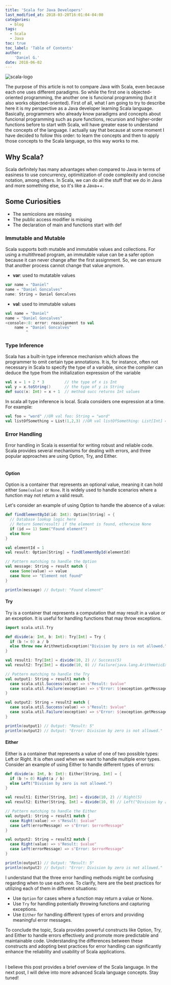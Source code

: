 ```yaml
---
title: 'Scala for Java Developers'
last_modified_at: 2018-03-20T16:01:04-04:00
categories:
  - blog
tags:
  - Scala
  - Java
toc: true
toc_label: 'Table of Contents'
author:
    'Daniel G.' 
date: 2018-06-02
---
```


![scala-logo](img/scala-logo.png)

The purpose of this article is not to compare Java with Scala, even because each one uses different paradigms. So while the first one is objected-oriented programming, the another one is funcional programming (but it also works objected-oriented). First of all, what I am going to try to describe here it is my perspective as a Java developer learning Scala language.
Basically, programmers who already know paradigms and concepts about funcional programming such as pure functions, recursion and higher-order functions before to start with Scala, will have greater ease to understand the concepts of the language. I actually say that because at some moment I have decided to follow this order: to learn the concepts and then to apply those concepts to the Scala language, so this way works to me.

## Why Scala?

Scala definitely has many advantages when compared to Java in terms of easiness to use concurrency, optimitization of code complexity and concise notation, among others. In Scala, we can do all the stuff that we do in Java and more something else, so it's like a Java++.

## Some Curiosities

- The semicolons are missing
- The public access modifier is missing
- The declaration of main and functions start with def

<!---## My Experience--->

<!---## Let's try some codes --->

### Immutable and Mutable

Scala supports both mutable and immutable values and collections. For using a multithread program, an immutable value can be a safer option because it can never change after the first assignment. So, we can ensure that another process cannot change that value anymore.

- **var**: used to mutatable values

```scala
var name = "Daniel"
name = "Daniel Goncalves"
name: String = Daniel Goncalves
```

- **val**: used to immutable values

```scala
val name = "Daniel"
name = "Daniel Goncalves"
<console>:8: error: reassignment to val
    name = "Daniel Goncalves"
         ^
```

<!---###  Defining function

```scala
val func = (x: String) => x.length

def func(x: String): Int = s.length

//OR using automatic type inference
def func(x: String) = s.length
```--->

### Type Inference

Scala has a built-in type inference mechanism which allows the programmer to omit certain type annotations. It is, for instance, often not necessary in Scala to specify the type of a variable, since the compiler can deduce the type from the initialization expression of the variable

```scala
val x = 1 + 2 * 3         // the type of x is Int
val y = x.toString()      // the type of y is String
def succ(x: Int) = x + 1  // method succ returns Int values
```

In scala all type inference is local. Scala considers one expression at a time. For example:

```scala
val foo = "word" //OR val foo: String = "word"
val listOfSomething = List(1,2,3) //OR val listOfSomething: List[Int] = List(1,2,3)

```

### Error Handling
Error handling in Scala is essential for writing robust and reliable code. Scala provides several mechanisms for dealing with errors, and three popular approaches are using Option, Try, and Either.
\
&nbsp;

#### Option
Option is a container that represents an optional value, meaning it can hold either `Some(value)` or `None`. It is widely used to handle scenarios where a function may not return a valid result.

Let's consider an example of using Option to handle the absence of a value:
```scala
def findElementById(id: Int): Option[String] = {
  // Database lookup logic here
  // Return Some(result) if the element is found, otherwise None
  if (id == 1) Some("Found element")
  else None
}

val elementId = 1
val result: Option[String] = findElementById(elementId)

// Pattern matching to handle the Option
val message: String = result match {
  case Some(value) => value
  case None => "Element not found"
}

println(message) // Output: "Found element"
```

#### Try
Try is a container that represents a computation that may result in a value or an exception. It is useful for handling functions that may throw exceptions.
```scala
import scala.util.Try

def divide(a: Int, b: Int): Try[Int] = Try {
  if (b != 0) a / b
  else throw new ArithmeticException("Division by zero is not allowed.")
}

val result1: Try[Int] = divide(10, 2) // Success(5)
val result2: Try[Int] = divide(10, 0) // Failure(java.lang.ArithmeticException: Division by zero is not allowed.)

// Pattern matching to handle the Try
val output1: String = result1 match {
  case scala.util.Success(value) => s"Result: $value"
  case scala.util.Failure(exception) => s"Error: ${exception.getMessage}"
}

val output2: String = result2 match {
  case scala.util.Success(value) => s"Result: $value"
  case scala.util.Failure(exception) => s"Error: ${exception.getMessage}"
}

println(output1) // Output: "Result: 5"
println(output2) // Output: "Error: Division by zero is not allowed."
```

#### Either
Either is a container that represents a value of one of two possible types: Left or Right. It is often used when we want to handle multiple error types.
Consider an example of using Either to handle different types of errors:
```scala
def divide(a: Int, b: Int): Either[String, Int] = {
  if (b != 0) Right(a / b)
  else Left("Division by zero is not allowed.")
}

val result1: Either[String, Int] = divide(10, 2) // Right(5)
val result2: Either[String, Int] = divide(10, 0) // Left("Division by zero is not allowed.")

// Pattern matching to handle the Either
val output1: String = result1 match {
  case Right(value) => s"Result: $value"
  case Left(errorMessage) => s"Error: $errorMessage"
}

val output2: String = result2 match {
  case Right(value) => s"Result: $value"
  case Left(errorMessage) => s"Error: $errorMessage"
}

println(output1) // Output: "Result: 5"
println(output2) // Output: "Error: Division by zero is not allowed."
```

I understand that the three error handling methods might be confusing regarding when to use each one. To clarify, here are the best practices for utilizing each of them in different situations:
- Use `Option` for cases where a function may return a value or None.
- Use `Try` for handling potentially throwing functions and capturing exceptions.
- Use `Either` for handling different types of errors and providing meaningful error messages.

To conclude the topic, Scala provides powerful constructs like Option, Try, and Either to handle errors effectively and promote more predictable and maintainable code. Understanding the differences between these constructs and adopting best practices for error handling can significantly enhance the reliability and usability of Scala applications.
\
&nbsp;

I believe this post provides a brief overview of the Scala language. In the next post, I will delve into more advanced Scala language concepts. Stay tuned!

